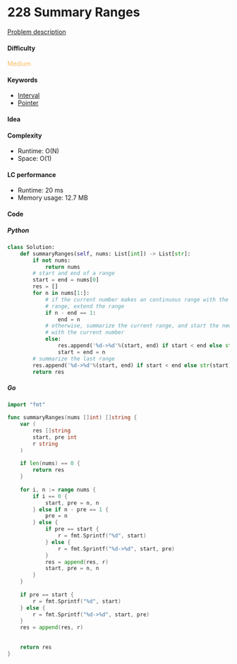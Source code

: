 228 Summary Ranges
=======================
[Problem description](https://leetcode.com/problems/summary-ranges/)

#### Difficulty
<span style="color:#FABC60">Medium</span>

#### Keywords
- [Interval](../categories/interval.md)
- [Pointer](../categories/pointer.md)

#### Idea


#### Complexity
- Runtime: O(N)
- Space: O(1)

#### LC performance
- Runtime: 20 ms
- Memory usage: 12.7 MB

#### Code
##### Python
```python
class Solution:
    def summaryRanges(self, nums: List[int]) -> List[str]:
        if not nums:
            return nums
        # start and end of a range
        start = end = nums[0]
        res = []
        for n in nums[1:]:
            # if the current number makes an continuous range with the current 
            # range, extend the range
            if n - end == 1:
                end = n
            # otherwise, summarize the current range, and start the new range 
            # with the current number
            else:
                res.append('%d->%d'%(start, end) if start < end else str(start))
                start = end = n
        # summarize the last range
        res.append('%d->%d'%(start, end) if start < end else str(start))
        return res
```

##### Go 
```go
import "fmt"

func summaryRanges(nums []int) []string {
    var (
        res []string
        start, pre int
        r string
    )
    
    if len(nums) == 0 {
        return res
    }
    
    for i, n := range nums {
        if i == 0 {
            start, pre = n, n
        } else if n - pre == 1 {
            pre = n
        } else {
            if pre == start {
                r = fmt.Sprintf("%d", start)
            } else {
                r = fmt.Sprintf("%d->%d", start, pre)
            }
            res = append(res, r)
            start, pre = n, n
        }
    }
    
    if pre == start {
        r = fmt.Sprintf("%d", start)
    } else {
        r = fmt.Sprintf("%d->%d", start, pre)
    }
    res = append(res, r)
    
    
    return res
}
```